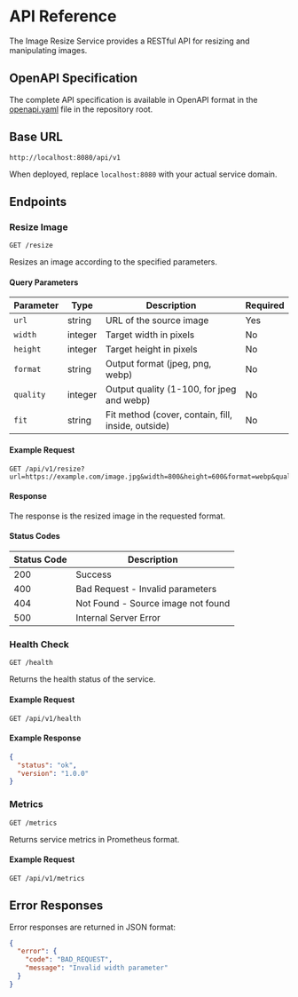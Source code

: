 # API Reference

The Image Resize Service provides a RESTful API for resizing and manipulating images.

## OpenAPI Specification

The complete API specification is available in OpenAPI format in the [openapi.yaml](https://github.com/vaam-store/image-resizer/blob/main/openapi.yaml) file in the repository root.

## Base URL

```
http://localhost:8080/api/v1
```

When deployed, replace `localhost:8080` with your actual service domain.

## Endpoints

### Resize Image

```
GET /resize
```

Resizes an image according to the specified parameters.

#### Query Parameters

| Parameter | Type | Description | Required |
|-----------|------|-------------|----------|
| `url` | string | URL of the source image | Yes |
| `width` | integer | Target width in pixels | No |
| `height` | integer | Target height in pixels | No |
| `format` | string | Output format (jpeg, png, webp) | No |
| `quality` | integer | Output quality (1-100, for jpeg and webp) | No |
| `fit` | string | Fit method (cover, contain, fill, inside, outside) | No |

#### Example Request

```
GET /api/v1/resize?url=https://example.com/image.jpg&width=800&height=600&format=webp&quality=90&fit=cover
```

#### Response

The response is the resized image in the requested format.

#### Status Codes

| Status Code | Description |
|-------------|-------------|
| 200 | Success |
| 400 | Bad Request - Invalid parameters |
| 404 | Not Found - Source image not found |
| 500 | Internal Server Error |

### Health Check

```
GET /health
```

Returns the health status of the service.

#### Example Request

```
GET /api/v1/health
```

#### Example Response

```json
{
  "status": "ok",
  "version": "1.0.0"
}
```

### Metrics

```
GET /metrics
```

Returns service metrics in Prometheus format.

#### Example Request

```
GET /api/v1/metrics
```

## Error Responses

Error responses are returned in JSON format:

```json
{
  "error": {
    "code": "BAD_REQUEST",
    "message": "Invalid width parameter"
  }
}
